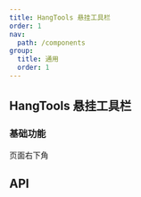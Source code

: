```yaml
---
title: HangTools 悬挂工具栏
order: 1
nav:
  path: /components
group:
  title: 通用
  order: 1
---
```


## HangTools 悬挂工具栏

### 基础功能

页面右下角

<code src='./demos/demo1/index.tsx'></code>

## API

<API hideTitle></API>
